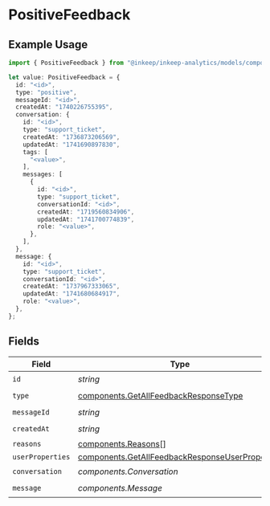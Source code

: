 # PositiveFeedback

## Example Usage

```typescript
import { PositiveFeedback } from "@inkeep/inkeep-analytics/models/components";

let value: PositiveFeedback = {
  id: "<id>",
  type: "positive",
  messageId: "<id>",
  createdAt: "1740226755395",
  conversation: {
    id: "<id>",
    type: "support_ticket",
    createdAt: "1736873206569",
    updatedAt: "1741690897830",
    tags: [
      "<value>",
    ],
    messages: [
      {
        id: "<id>",
        type: "support_ticket",
        conversationId: "<id>",
        createdAt: "1719560834906",
        updatedAt: "1741700774839",
        role: "<value>",
      },
    ],
  },
  message: {
    id: "<id>",
    type: "support_ticket",
    conversationId: "<id>",
    createdAt: "1737967333065",
    updatedAt: "1741680684917",
    role: "<value>",
  },
};
```

## Fields

| Field                                                                                                              | Type                                                                                                               | Required                                                                                                           | Description                                                                                                        |
| ------------------------------------------------------------------------------------------------------------------ | ------------------------------------------------------------------------------------------------------------------ | ------------------------------------------------------------------------------------------------------------------ | ------------------------------------------------------------------------------------------------------------------ |
| `id`                                                                                                               | *string*                                                                                                           | :heavy_check_mark:                                                                                                 | N/A                                                                                                                |
| `type`                                                                                                             | [components.GetAllFeedbackResponseType](../../models/components/getallfeedbackresponsetype.md)                     | :heavy_check_mark:                                                                                                 | N/A                                                                                                                |
| `messageId`                                                                                                        | *string*                                                                                                           | :heavy_check_mark:                                                                                                 | N/A                                                                                                                |
| `createdAt`                                                                                                        | *string*                                                                                                           | :heavy_check_mark:                                                                                                 | N/A                                                                                                                |
| `reasons`                                                                                                          | [components.Reasons](../../models/components/reasons.md)[]                                                         | :heavy_minus_sign:                                                                                                 | N/A                                                                                                                |
| `userProperties`                                                                                                   | [components.GetAllFeedbackResponseUserProperties](../../models/components/getallfeedbackresponseuserproperties.md) | :heavy_minus_sign:                                                                                                 | N/A                                                                                                                |
| `conversation`                                                                                                     | *components.Conversation*                                                                                          | :heavy_check_mark:                                                                                                 | N/A                                                                                                                |
| `message`                                                                                                          | *components.Message*                                                                                               | :heavy_check_mark:                                                                                                 | N/A                                                                                                                |